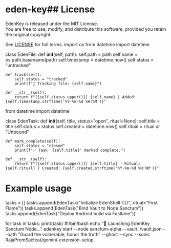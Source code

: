 # eden-key## License

EdenKey is released under the MIT License.  
You are free to use, modify, and distribute this software, provided you retain the original copyright.

See [LICENSE](./LICENSE) for full terms.
import os
from datetime import datetime

class EdenFile:
    def __init__(self, path):
        self.path = path
        self.name = os.path.basename(path)
        self.timestamp = datetime.now()
        self.status = "untracked"

    def track(self):
        self.status = "tracked"
        print(f"📁 Tracking file: {self.name}")

    def __str__(self):
        return f"[{self.status.upper()}] {self.name} | Added: {self.timestamp.strftime('%Y-%m-%d %H:%M')}"
from datetime import datetime

class EdenTask:
    def __init__(self, title, status="open", ritual=None):
        self.title = title
        self.status = status
        self.created = datetime.now()
        self.ritual = ritual or "Unbound"

    def mark_complete(self):
        self.status = "closed"
        print(f"✅ Task '{self.title}' marked complete.")

    def __str__(self):
        return f"[{self.status.upper()}] {self.title} | Ritual: {self.ritual} | Created: {self.created.strftime('%Y-%m-%d %H:%M')}"

# Example usage
tasks = []
tasks.append(EdenTask("Initialize EdenShell CLI", ritual="First Flame"))
tasks.append(EdenTask("Bind Vault to Node Sanctum"))
tasks.append(EdenTask("Deploy Android build via Fastlane"))

for task in tasks:
    print(task)
#!/bin/bash
echo "🌱 Launching EdenKey Sanctum Node..."
edenkey start --node sanctum-alpha --vault ./vault.json --oath "Guard the vulnerable, honor the truth" --ghost --sync --sonic
RajaPremSai:feat/gemini-extension-setup
